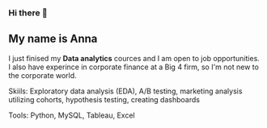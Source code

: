 ### Hi there 👋

## My name is Anna

I just finised my **Data analytics** cources and I am open to job opportunities. I also have experince in corporate finance at a Big 4 firm, so I'm not new to the corporate world.

Skiils: Exploratory data analysis (EDA), A/B testing, marketing analysis utilizing cohorts, hypothesis testing, creating dashboards

Tools: Python, MySQL, Tableau, Excel
